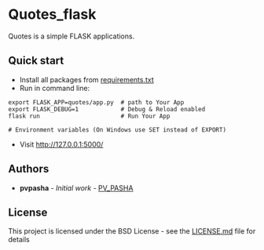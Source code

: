 # Quotes_flask

Quotes is a simple FLASK applications.

## Quick start

* Install all packages from [requirements.txt](requirements.txt)
* Run in command line:

```
export FLASK_APP=quotes/app.py  # path to Your App
export FLASK_DEBUG=1			# Debug & Reload enabled
flask run                       # Run Your App

# Environment variables (On Windows use SET instead of EXPORT)
```

* Visit http://127.0.0.1:5000/

## Authors

* **pvpasha** - *Initial work* - [PV_PASHA](https://github.com/pvpasha)

## License

This project is licensed under the BSD License - see the 
[LICENSE.md](LICENSE.md) file for details